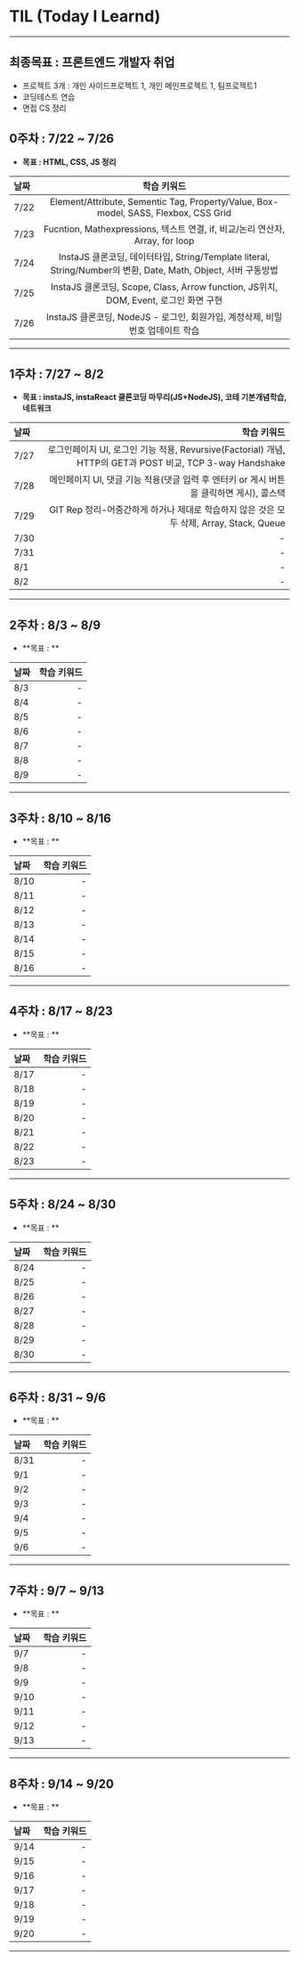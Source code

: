 # TIL (Today I Learnd)

---

## 최종목표 : 프론트엔드 개발자 취업

- 프로젝트 3개 : 개인 사이드프로젝트 1, 개인 메인프로젝트 1, 팀프로젝트1
- 코딩테스트 연습
- 면접 CS 정리

## 0주차 : 7/22 ~ 7/26

- **목표 : HTML, CSS, JS 정리**

| 날짜 |                                                  학습 키워드                                                   |
| :--- | :------------------------------------------------------------------------------------------------------------: |
| 7/22 |              Element/Attribute, Sementic Tag, Property/Value, Box-model, SASS, Flexbox, CSS Grid               |
| 7/23 |                 Fucntion, Mathexpressions, 텍스트 연결, if, 비교/논리 연산자, Array, for loop                  |
| 7/24 | InstaJS 클론코딩, 데이터타입, String/Template literal, String/Number의 변환, Date, Math, Object, 서버 구동방법 |
| 7/25 |              InstaJS 클론코딩, Scope, Class, Arrow function, JS위치, DOM, Event, 로그인 화면 구현              |
| 7/26 |                 InstaJS 클론코딩, NodeJS - 로그인, 회원가입, 계정삭제, 비밀번호 업데이트 학습                  |

---

## 1주차 : 7/27 ~ 8/2

- **목표 : instaJS, instaReact 클론코딩 마무리(JS+NodeJS), 코테 기본개념학습, 네트워크**

| 날짜 |                                                                                               학습 키워드 |
| :--- | --------------------------------------------------------------------------------------------------------: |
| 7/27 | 로그인페이지 UI, 로그인 기능 적용, Revursive(Factorial) 개념, HTTP의 GET과 POST 비교, TCP 3-way Handshake |
| 7/28 |                   메인페이지 UI, 댓글 기능 적용(댓글 입력 후 엔터키 or 게시 버튼을 클릭하면 게시), 콜스택 |
| 7/29 |                   GIT Rep 정리-어중간하게 하거나 제대로 학습하지 않은 것은 모두 삭제, Array, Stack, Queue |
| 7/30 |                                                                                                         - |
| 7/31 |                                                                                                         - |
| 8/1  |                                                                                                         - |
| 8/2  |                                                                                                         - |

---

## 2주차 : 8/3 ~ 8/9

- **목표 : **

| 날짜 | 학습 키워드 |
| :--- | ----------: |
| 8/3  |           - |
| 8/4  |           - |
| 8/5  |           - |
| 8/6  |           - |
| 8/7  |           - |
| 8/8  |           - |
| 8/9  |           - |

---

## 3주차 : 8/10 ~ 8/16

- **목표 : **

| 날짜 | 학습 키워드 |
| :--- | ----------: |
| 8/10 |           - |
| 8/11 |           - |
| 8/12 |           - |
| 8/13 |           - |
| 8/14 |           - |
| 8/15 |           - |
| 8/16 |           - |

---

## 4주차 : 8/17 ~ 8/23

- **목표 : **

| 날짜 | 학습 키워드 |
| :--- | ----------: |
| 8/17 |           - |
| 8/18 |           - |
| 8/19 |           - |
| 8/20 |           - |
| 8/21 |           - |
| 8/22 |           - |
| 8/23 |           - |

---

## 5주차 : 8/24 ~ 8/30

- **목표 : **

| 날짜 | 학습 키워드 |
| :--- | ----------: |
| 8/24 |           - |
| 8/25 |           - |
| 8/26 |           - |
| 8/27 |           - |
| 8/28 |           - |
| 8/29 |           - |
| 8/30 |           - |

---

## 6주차 : 8/31 ~ 9/6

- **목표 : **

| 날짜 | 학습 키워드 |
| :--- | ----------: |
| 8/31 |           - |
| 9/1  |           - |
| 9/2  |           - |
| 9/3  |           - |
| 9/4  |           - |
| 9/5  |           - |
| 9/6  |           - |

---

## 7주차 : 9/7 ~ 9/13

- **목표 : **

| 날짜 | 학습 키워드 |
| :--- | ----------: |
| 9/7  |           - |
| 9/8  |           - |
| 9/9  |           - |
| 9/10 |           - |
| 9/11 |           - |
| 9/12 |           - |
| 9/13 |           - |

---

## 8주차 : 9/14 ~ 9/20

- **목표 : **

| 날짜 | 학습 키워드 |
| :--- | ----------: |
| 9/14 |           - |
| 9/15 |           - |
| 9/16 |           - |
| 9/17 |           - |
| 9/18 |           - |
| 9/19 |           - |
| 9/20 |           - |

---
